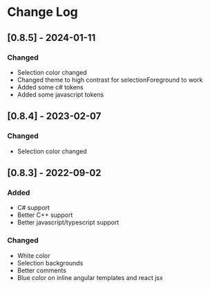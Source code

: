 # Change Log

## [0.8.5] - 2024-01-11

### Changed

- Selection color changed
- Changed theme to high contrast for selectionForeground to work
- Added some c# tokens
- Added some javascript tokens

## [0.8.4] - 2023-02-07

### Changed

- Selection color changed

## [0.8.3] - 2022-09-02

### Added

- C# support
- Better C++ support
- Better javascript/typescript support

### Changed

- White color
- Selection backgrounds
- Better comments
- Blue color on inline angular templates and react jsx
